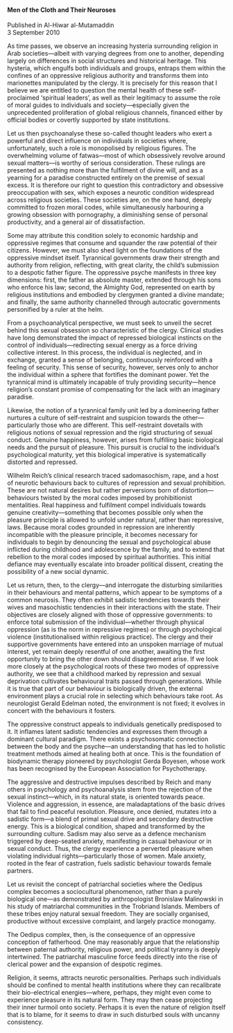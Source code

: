 <h4>Men of the Cloth and Their Neuroses</h4>


Published in Al-Hiwar al-Mutamaddin
<br>
3 September 2010


As time passes, we observe an increasing hysteria surrounding religion in Arab societies—albeit with varying degrees from one to another, depending largely on differences in social structures and historical heritage. This hysteria, which engulfs both individuals and groups, entraps them within the confines of an oppressive religious authority and transforms them into marionettes manipulated by the clergy. It is precisely for this reason that I believe we are entitled to question the mental health of these self-proclaimed ‘spiritual leaders’, as well as their legitimacy to assume the role of moral guides to individuals and society—especially given the unprecedented proliferation of global religious channels, financed either by official bodies or covertly supported by state institutions.

Let us then psychoanalyse these so-called thought leaders who exert a powerful and direct influence on individuals in societies where, unfortunately, such a role is monopolised by religious figures. The overwhelming volume of fatwas—most of which obsessively revolve around sexual matters—is worthy of serious consideration. These rulings are presented as nothing more than the fulfilment of divine will, and as a yearning for a paradise constructed entirely on the premise of sexual excess. It is therefore our right to question this contradictory and obsessive preoccupation with sex, which exposes a neurotic condition widespread across religious societies. These societies are, on the one hand, deeply committed to frozen moral codes, while simultaneously harbouring a growing obsession with pornography, a diminishing sense of personal productivity, and a general air of dissatisfaction.

Some may attribute this condition solely to economic hardship and oppressive regimes that consume and squander the raw potential of their citizens. However, we must also shed light on the foundations of the oppressive mindset itself. Tyrannical governments draw their strength and authority from religion, reflecting, with great clarity, the child’s submission to a despotic father figure. The oppressive psyche manifests in three key dimensions: first, the father as absolute master, extended through his sons who enforce his law; second, the Almighty God, represented on earth by religious institutions and embodied by clergymen granted a divine mandate; and finally, the same authority channelled through autocratic governments personified by a ruler at the helm.

From a psychoanalytical perspective, we must seek to unveil the secret behind this sexual obsession so characteristic of the clergy. Clinical studies have long demonstrated the impact of repressed biological instincts on the control of individuals—redirecting sexual energy as a force driving collective interest. In this process, the individual is neglected, and in exchange, granted a sense of belonging, continuously reinforced with a feeling of security. This sense of security, however, serves only to anchor the individual within a sphere that fortifies the dominant power. Yet the tyrannical mind is ultimately incapable of truly providing security—hence religion’s constant promise of compensating for the lack with an imaginary paradise.

Likewise, the notion of a tyrannical family unit led by a domineering father nurtures a culture of self-restraint and suspicion towards the other—particularly those who are different. This self-restraint dovetails with religious notions of sexual repression and the rigid structuring of sexual conduct. Genuine happiness, however, arises from fulfilling basic biological needs and the pursuit of pleasure. This pursuit is crucial to the individual’s psychological maturity, yet this biological imperative is systematically distorted and repressed.

Wilhelm Reich’s clinical research traced sadomasochism, rape, and a host of neurotic behaviours back to cultures of repression and sexual prohibition. These are not natural desires but rather perversions born of distortion—behaviours twisted by the moral codes imposed by prohibitionist mentalities. Real happiness and fulfilment compel individuals towards genuine creativity—something that becomes possible only when the pleasure principle is allowed to unfold under natural, rather than repressive, laws. Because moral codes grounded in repression are inherently incompatible with the pleasure principle, it becomes necessary for individuals to begin by denouncing the sexual and psychological abuse inflicted during childhood and adolescence by the family, and to extend that rebellion to the moral codes imposed by spiritual authorities. This initial defiance may eventually escalate into broader political dissent, creating the possibility of a new social dynamic.

Let us return, then, to the clergy—and interrogate the disturbing similarities in their behaviours and mental patterns, which appear to be symptoms of a common neurosis. They often exhibit sadistic tendencies towards their wives and masochistic tendencies in their interactions with the state. Their objectives are closely aligned with those of oppressive governments: to enforce total submission of the individual—whether through physical oppression (as is the norm in repressive regimes) or through psychological violence (institutionalised within religious practice). The clergy and their supportive governments have entered into an unspoken marriage of mutual interest, yet remain deeply resentful of one another, awaiting the first opportunity to bring the other down should disagreement arise. If we look more closely at the psychological roots of these two modes of oppressive authority, we see that a childhood marked by repression and sexual deprivation cultivates behavioural traits passed through generations. While it is true that part of our behaviour is biologically driven, the external environment plays a crucial role in selecting which behaviours take root. As neurologist Gerald Edelman noted, the environment is not fixed; it evolves in concert with the behaviours it fosters.

The oppressive construct appeals to individuals genetically predisposed to it. It inflames latent sadistic tendencies and expresses them through a dominant cultural paradigm. There exists a psychosomatic connection between the body and the psyche—an understanding that has led to holistic treatment methods aimed at healing both at once. This is the foundation of biodynamic therapy pioneered by psychologist Gerda Boyesen, whose work has been recognised by the European Association for Psychotherapy.

The aggressive and destructive impulses described by Reich and many others in psychology and psychoanalysis stem from the rejection of the sexual instinct—which, in its natural state, is oriented towards peace. Violence and aggression, in essence, are maladaptations of the basic drives that fail to find peaceful resolution. Pleasure, once denied, mutates into a sadistic form—a blend of primal sexual drive and secondary destructive energy. This is a biological condition, shaped and transformed by the surrounding culture. Sadism may also serve as a defence mechanism triggered by deep-seated anxiety, manifesting in casual behaviour or in sexual conduct. Thus, the clergy experience a perverted pleasure when violating individual rights—particularly those of women. Male anxiety, rooted in the fear of castration, fuels sadistic behaviour towards female partners.

Let us revisit the concept of patriarchal societies where the Oedipus complex becomes a sociocultural phenomenon, rather than a purely biological one—as demonstrated by anthropologist Bronislaw Malinowski in his study of matriarchal communities in the Trobriand Islands. Members of these tribes enjoy natural sexual freedom. They are socially organised, productive without excessive complaint, and largely practice monogamy.

The Oedipus complex, then, is the consequence of an oppressive conception of fatherhood. One may reasonably argue that the relationship between paternal authority, religious power, and political tyranny is deeply intertwined. The patriarchal masculine force feeds directly into the rise of clerical power and the expansion of despotic regimes.

Religion, it seems, attracts neurotic personalities. Perhaps such individuals should be confined to mental health institutions where they can recalibrate their bio-electrical energies—where, perhaps, they might even come to experience pleasure in its natural form. They may then cease projecting their inner turmoil onto society. Perhaps it is even the nature of religion itself that is to blame, for it seems to draw in such disturbed souls with uncanny consistency.
